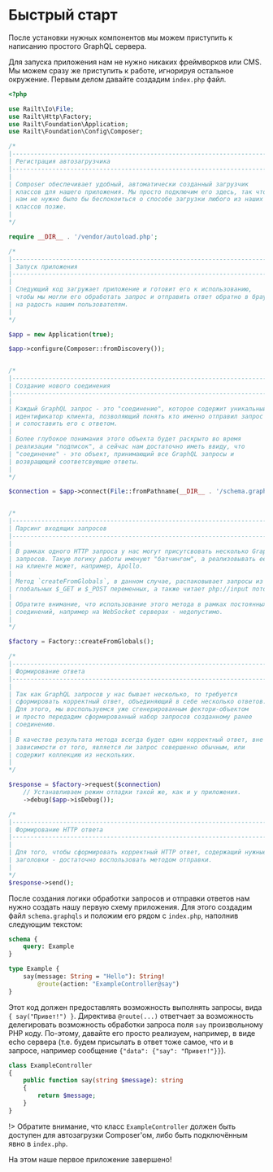 # Быстрый старт

После установки нужных компонентов мы можем приступить к написанию 
простого GraphQL сервера.

Для запуска приложения нам не нужно никаких фреймворков или CMS. 
Мы можем сразу же приступить к работе, игнорируя остальное окружение.
Первым делом давайте создадим `index.php` файл.

```php
<?php

use Railt\Io\File;
use Railt\Http\Factory;
use Railt\Foundation\Application;
use Railt\Foundation\Config\Composer;

/*
|--------------------------------------------------------------------------
| Регистрация автозагрузчика
|--------------------------------------------------------------------------
|
| Composer обеспечивает удобный, автоматически созданный загрузчик
| классов для нашего приложения. Мы просто подключим его здесь, так что
| нам не нужно было бы беспокоиться о способе загрузки любого из наших
| классов позже.
|
*/

require __DIR__ . '/vendor/autoload.php';

/*
|--------------------------------------------------------------------------
| Запуск приложения
|--------------------------------------------------------------------------
|
| Следующий код загружает приложение и готовит его к использованию, 
| чтобы мы могли его обработать запрос и отправить ответ обратно в браузер 
| на радость нашим пользователям.
|
*/

$app = new Application(true);

$app->configure(Composer::fromDiscovery());


/*
|--------------------------------------------------------------------------
| Создание нового соединения
|--------------------------------------------------------------------------
|
| Каждый GraphQL запрос - это "соединение", которое содержит уникальный 
| идентификатор клиента, позволяющий понять кто именно отправил запрос
| и сопоставить его с ответом. 
|
| Более глубокое понимания этого объекта будет раскрыто во время 
| реализации "подписок", а сейчас нам достаточно иметь ввиду, что 
| "соединение" - это объект, принимающий все GraphQL запросы и 
| возвращющий соответсвующие ответы.
|
*/

$connection = $app->connect(File::fromPathname(__DIR__ . '/schema.graphqls'));


/*
|--------------------------------------------------------------------------
| Парсинг входящих запросов
|--------------------------------------------------------------------------
|
| В рамках одного HTTP запроса у нас могут присутсвовать несколько GraphQL 
| запросов. Такую логику работы именуют "батчингом", а реализовывать её 
| на клиенте может, например, Apollo.
|
| Метод `createFromGlobals`, в данном случае, распаковывает запросы из 
| глобальных $_GET и $_POST переменных, а также читает php://input поток. 
|
| Обратите внимание, что использование этого метода в рамках постоянных
| соединений, например на WebSocket серверах - недопустимо.
|
*/

$factory = Factory::createFromGlobals();

/*
|--------------------------------------------------------------------------
| Формирование ответа
|--------------------------------------------------------------------------
|
| Так как GraphQL запросов у нас бывает несколько, то требуется 
| сформировать корректный ответ, объединяющий в себе несколько ответов.
| Для этого, мы воспользуемся уже сгенерированным фектори-объектом
| и просто передадим сформированный набор запросов созданному ранее 
| соединению.
|
| В качестве результата метода всегда будет один корректный ответ, вне 
| зависимости от того, является ли запрос совершенно обычным, или
| содержит коллекцию из нескольких.
|
*/

$response = $factory->request($connection)
    // Устанавливаем режим отладки такой же, как и у приложения.
    ->debug($app->isDebug());

/*
|--------------------------------------------------------------------------
| Формирование HTTP ответа
|--------------------------------------------------------------------------
|
| Для того, чтобы сформировать корректный HTTP ответ, содержащий нужные 
| заголовки - достаточно воспользовать методом отправки.
|
*/
$response->send();
```

После создания логики обработки запросов и отправки ответов нам 
нужно создать нашу первую схему приложения. Для этого создадим 
файл `schema.graphqls` и положим его рядом с `index.php`, наполнив 
следующим текстом:

```graphql
schema {
    query: Example
}

type Example {
    say(message: String = "Hello"): String!
        @route(action: "ExampleController@say")
}
```

Этот код должен предоставлять возможность выполнять запросы, вида `{ say("Привет!") }`.
Директива `@route(...)` ответчает за возможность делегировать возможность 
обработки запроса поля `say` произвольному PHP коду. По-этому, давайте его просто 
реализуем, например, в виде echo сервера (т.е. будем присылать в ответ тоже 
самое, что и в запросе, например сообщение `{"data": {"say": "Привет!"}}`).

```php
class ExampleController
{
    public function say(string $message): string
    {
        return $message;
    }
}
```

!> Обратите внимание, что класс `ExampleController` должен быть 
доступен для автозагрузки Composer'ом, либо быть подключённым явно в `index.php`.

На этом наше первое приложение завершено!
